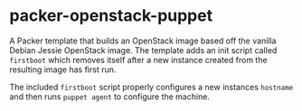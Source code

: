 # packer-openstack-puppet

A Packer template that builds an OpenStack image based off the vanilla Debian Jessie OpenStack image. The template adds an init script called `firstboot` which removes itself after a new instance created from the resulting image has first run.

The included `firstboot` script properly configures a new instances `hostname` and then runs `puppet agent` to configure the machine.
